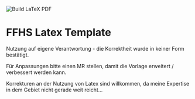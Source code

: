![Build LaTeX PDF](https://github.com/yannikstauffer/ffhs-latex-template/actions/workflows/build-pdf.yml/badge.svg)

# FFHS Latex Template

Nutzung auf eigene Verantwortung - die Korrektheit wurde in keiner Form bestätigt.

Für Anpassungen bitte einen MR stellen, damit die Vorlage erweitert / verbessert werden kann.

Korrekturen an der Nutzung von Latex sind willkommen, da meine Expertise in dem Gebiet nicht gerade weit reicht...